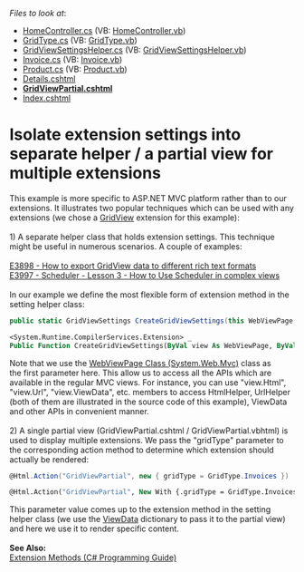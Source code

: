 <!-- default file list -->
*Files to look at*:

* [HomeController.cs](./CS/Controllers/HomeController.cs) (VB: [HomeController.vb](./VB/Controllers/HomeController.vb))
* [GridType.cs](./CS/Models/GridType.cs) (VB: [GridType.vb](./VB/Models/GridType.vb))
* [GridViewSettingsHelper.cs](./CS/Models/GridViewSettingsHelper.cs) (VB: [GridViewSettingsHelper.vb](./VB/Models/GridViewSettingsHelper.vb))
* [Invoice.cs](./CS/Models/Invoice.cs) (VB: [Invoice.vb](./VB/Models/Invoice.vb))
* [Product.cs](./CS/Models/Product.cs) (VB: [Product.vb](./VB/Models/Product.vb))
* [Details.cshtml](./CS/Views/Home/Details.cshtml)
* **[GridViewPartial.cshtml](./CS/Views/Home/GridViewPartial.cshtml)**
* [Index.cshtml](./CS/Views/Home/Index.cshtml)
<!-- default file list end -->
# Isolate extension settings into separate helper / a partial view for multiple extensions


This example is more specific to ASP.NET MVC platform rather than to our extensions. It illustrates two popular techniques which can be used with any extensions (we chose a <a href="https://documentation.devexpress.com/#AspNet/CustomDocument8998">GridView</a> extension for this example):<br><br>1) A separate helper class that holds extension settings. This technique might be useful in numerous scenarios. A couple of examples:<br><br><a href="https://www.devexpress.com/Support/Center/p/E3898">E3898 - How to export GridView data to different rich text formats</a> <br><a href="https://www.devexpress.com/Support/Center/p/E3997">E3997 - Scheduler - Lesson 3 - How to Use Scheduler in complex views</a> <br><br>In our example we define the most flexible form of extension method in the setting helper class:<br>


```cs
public static GridViewSettings CreateGridViewSettings(this WebViewPage view, GridType gridType)
```




```vb
<System.Runtime.CompilerServices.Extension> _
Public Function CreateGridViewSettings(ByVal view As WebViewPage, ByVal gridType As GridType) As GridViewSettings
```


Note that we use the <a href="http://msdn.microsoft.com/en-us/library/system.web.mvc.webviewpage.aspx">WebViewPage Class (System.Web.Mvc)</a> class as the first parameter here. This allow us to access all the APIs which are available in the regular MVC views. For instance, you can use "view.Html", "view.Url", "view.ViewData", etc. members to access HtmlHelper, UrlHelper (both of them are illustrated in the source code of this example), ViewData and other APIs in convenient manner.<br><br>2) A single partial view (GridViewPartial.cshtml / GridViewPartial.vbhtml) is used to display multiple extensions. We pass the "gridType" parameter to the corresponding action method to determine which extension should actually be rendered:<br>


```cs
@Html.Action("GridViewPartial", new { gridType = GridType.Invoices })
```




```vb
@Html.Action("GridViewPartial", New With {.gridType = GridType.Invoices})
```


This parameter value comes up to the extension method in the setting helper class (we use the <a href="http://www.codeproject.com/Articles/476967/WhatplusisplusViewData-cplusViewBagplusandplusTem">ViewData</a> dictionary to pass it to the partial view) and here we use it to render specific content.<br><br><strong>See Also:</strong><br><a href="http://msdn.microsoft.com/en-us//library/bb383977.aspx">Extension Methods (C# Programming Guide)</a>

<br/>


